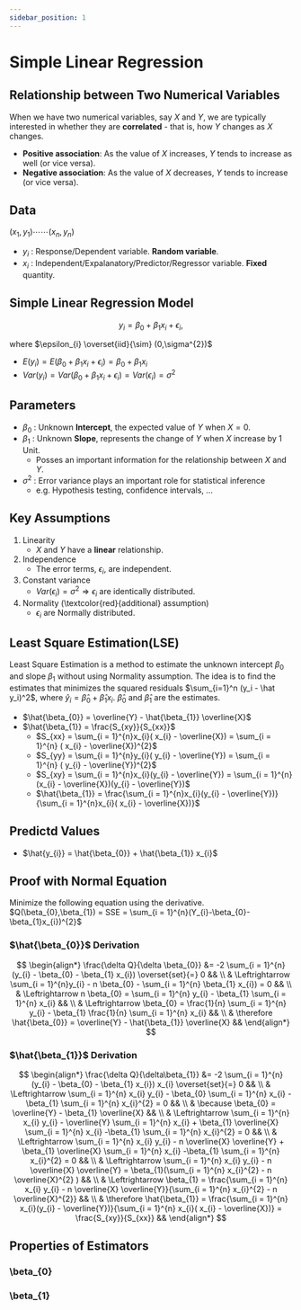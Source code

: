 ```yaml
---
sidebar_position: 1
---
```


# Simple Linear Regression

## Relationship between Two Numerical Variables

When we have two numerical variables, say $X$ and $Y$, we are typically interested in whether they are **correlated** - that is, how $Y$ changes as $X$ changes.
- **Positive association**: As the value of $X$ increases, $Y$ tends to increase as well (or vice versa).
- **Negative association**: As the value of $X$ decreases, $Y$ tends to increase (or vice versa).

## Data

$(x_{1},y_{1})\cdots\cdots(x_{n},y_{n})$
- $y_{i}$ : Response/Dependent variable. **Random variable**.
- $x_{i}$ : Independent/Expalanatory/Predictor/Regressor variable. **Fixed** quantity.

## Simple Linear Regression Model

$$
y_{i} = \beta_{0} + \beta_{1}x_{i}+\epsilon_{i},
$$ 

where $\epsilon_{i} \overset{iid}{\sim} (0,\sigma^{2})$

- $E(y_{i}) = E(\beta_{0} + \beta_{1}x_{i}+\epsilon_{i}) = \beta_{0} + \beta_{1}x_{i}$
- $Var(y_{i}) = Var(\beta_{0} + \beta_{1}x_{i}+\epsilon_{i}) = Var(\epsilon_{i}) = \sigma^{2}$


## Parameters
- $\beta_{0}$ : Unknown **Intercept**, the expected value of $Y$ when $X=0$.
- $\beta_{1}$ : Unknown **Slope**, represents the change of $Y$ when $X$ increase by 1 Unit.
  - Posses an important information for the relationship between $X$ and $Y$.
- $\sigma^{2}$ : Error variance plays an important role for statistical inference
  - e.g. Hypothesis testing, confidence intervals, $\ldots$


## Key Assumptions

1. Linearity
	- $X$ and $Y$ have a **linear** relationship.
2. Independence
	- The error terms, $\epsilon_{i}$, are independent.
3. Constant variance
	- $Var(\epsilon_i) = \sigma^2 \Rightarrow \epsilon_{i}$ are identically distributed.
4. Normality (\textcolor{red}{additional} assumption)
	- $\epsilon_{i}$ are Normally distributed.


## Least Square Estimation(LSE)

Least Square Estimation is a method to estimate the unknown intercept $\beta_0$ and slope $\beta_1$ without using Normality assumption. The idea is to find the estimates that minimizes the squared residuals $\sum_{i=1}^n (y_i - \hat y_i)^2$, where $\hat y_i = \hat\beta_0 + \hat\beta_1 x_i$. $\hat \beta_0$ and $\hat \beta_1$ are the estimates. 


- $\hat{\beta_{0}} = \overline{Y} - \hat{\beta_{1}} \overline{X}$
- $\hat{\beta_{1}} = \frac{S_{xy}}{S_{xx}}$
  - $S_{xx} = \sum_{i = 1}^{n}x_{i}( x_{i} - \overline{X}) = \sum_{i = 1}^{n} ( x_{i} - \overline{X})^{2}$
  - $S_{yy} = \sum_{i = 1}^{n}y_{i}( y_{i} - \overline{Y}) = \sum_{i = 1}^{n} ( y_{i} - \overline{Y})^{2}$
  - $S_{xy} = \sum_{i = 1}^{n}x_{i}(y_{i} - \overline{Y}) = \sum_{i = 1}^{n}(x_{i} - \overline{X})(y_{i} - \overline{Y})$
  - $\hat{\beta_{1}} = \frac{\sum_{i = 1}^{n}x_{i}(y_{i} - \overline{Y})}{\sum_{i = 1}^{n}x_{i}( x_{i} - \overline{X})}$


## Predictd Values
- $\hat{y_{i}} = \hat{\beta_{0}} + \hat{\beta_{1}} x_{i}$


## Proof with Normal Equation
Minimize the following equation using the derivative.
$Q(\beta_{0},\beta_{1}) = SSE = \sum_{i = 1}^{n}(Y_{i}-\beta_{0}-\beta_{1}x_{i})^{2}$ 


### $\hat{\beta_{0}}$ Derivation
$$
\begin{align*}
\frac{\delta Q}{\delta \beta_{0}} &= -2 \sum_{i = 1}^{n}(y_{i} - \beta_{0} - \beta_{1} x_{i}) \overset{set}{=} 0 &&
\\
& \Leftrightarrow \sum_{i = 1}^{n}y_{i} - n \beta_{0} - \sum_{i = 1}^{n} \beta_{1} x_{i}) = 0 &&
\\
& \Leftrightarrow n \beta_{0} = \sum_{i = 1}^{n} y_{i} - \beta_{1} \sum_{i = 1}^{n} x_{i} &&
\\
& \Leftrightarrow \beta_{0} = \frac{1}{n} \sum_{i = 1}^{n} y_{i} - \beta_{1} \frac{1}{n} \sum_{i = 1}^{n} x_{i} && 
\\
& \therefore \hat{\beta_{0}} = \overline{Y} - \hat{\beta_{1}} \overline{X} &&
\end{align*}
$$


### $\hat{\beta_{1}}$ Derivation
$$
\begin{align*}
\frac{\delta Q}{\delta\beta_{1}} &= -2 \sum_{i = 1}^{n}(y_{i} - \beta_{0} - \beta_{1} x_{i}) x_{i} \overset{set}{=} 0 &&
\\
& \Leftrightarrow \sum_{i = 1}^{n} x_{i} y_{i} - \beta_{0} \sum_{i = 1}^{n} x_{i} - \beta_{1} \sum_{i = 1}^{n} x_{i}^{2} = 0 &&
\\
& \because \beta_{0} = \overline{Y} - \beta_{1} \overline{X} &&
\\
& \Leftrightarrow \sum_{i = 1}^{n} x_{i} y_{i} - \overline{Y} \sum_{i = 1}^{n} x_{i} + \beta_{1} \overline{X} \sum_{i = 1}^{n} x_{i} -\beta_{1} \sum_{i = 1}^{n} x_{i}^{2} = 0 &&
\\
& \Leftrightarrow \sum_{i = 1}^{n} x_{i} y_{i} - n \overline{X} \overline{Y} + \beta_{1} \overline{X} \sum_{i = 1}^{n} x_{i} -\beta_{1} \sum_{i = 1}^{n} x_{i}^{2} = 0 &&
\\
& \Leftrightarrow \sum_{i = 1}^{n} x_{i} y_{i} - n \overline{X} \overline{Y} = \beta_{1}(\sum_{i = 1}^{n} x_{i}^{2} - n \overline{X}^{2} )  &&
\\
& \Leftrightarrow \beta_{1} = \frac{\sum_{i = 1}^{n} x_{i} y_{i} - n \overline{X} \overline{Y}}{\sum_{i = 1}^{n} x_{i}^{2} - n \overline{X}^{2}} &&
\\
& \therefore \hat{\beta_{1}} = \frac{\sum_{i = 1}^{n} x_{i}(y_{i} - \overline{Y})}{\sum_{i = 1}^{n} x_{i}( x_{i} - \overline{X})} = \frac{S_{xy}}{S_{xx}} &&
\end{align*}
$$

## Properties of Estimators
### \beta_{0}

### \beta_{1}

